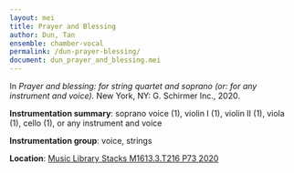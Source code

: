 ```yaml
---
layout: mei
title: Prayer and Blessing
author: Dun, Tan
ensemble: chamber-vocal
permalink: /dun-prayer-blessing/
document: dun_prayer_and_blessing.mei
---
```


In *Prayer and blessing: for string quartet and soprano (or: for any instrument and voice).* New York, NY: G. Schirmer Inc., 2020.

**Instrumentation summary**: soprano voice (1), violin I (1), violin II (1), viola (1), cello (1), or any instrument and voice

**Instrumentation group**: voice, strings

**Location**: <a href="https://tufts-primo.hosted.exlibrisgroup.com/permalink/f/bnf7qa/01TUN_ALMA21286366430003851" target="_blank">Music Library Stacks M1613.3.T216 P73 2020</a>
